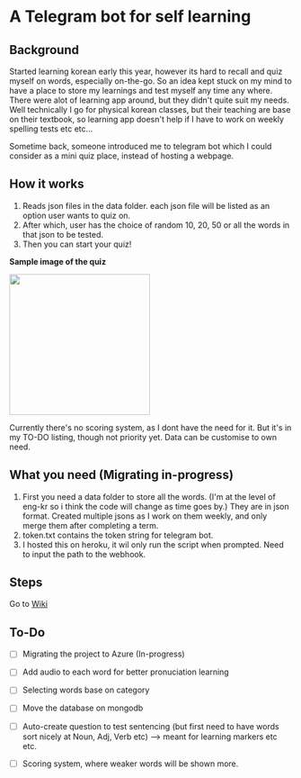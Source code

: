 # A Telegram bot for self learning

## Background
Started learning korean early this year, however its hard to recall and quiz myself on words, especially on-the-go. So an idea kept stuck on my mind to have a place to store my learnings and test myself any time any where. There were alot of learning app around, but they didn't quite suit my needs. Well technically I go for physical korean classes, but their teaching are base on their textbook, so learning app doesn't help if I have to work on weekly spelling tests etc etc... 


Sometime back, someone introduced me to telegram bot which I could consider as a mini quiz place, instead of hosting a webpage. 


## How it works
1. Reads json files in the data folder. each json file will be listed as an option user wants to quiz on.
2. After which, user has the choice of random 10, 20, 50 or all the words in that json to be tested.
3. Then you can start your quiz!

**Sample image of the quiz**

<img src="https://user-images.githubusercontent.com/26425194/121528378-fce2e780-ca2d-11eb-97a3-cadb8800db63.PNG" width="250">


Currently there's no scoring system, as I dont have the need for it. But it's in my TO-DO listing, though not priority yet.
Data can be customise to own need.

## What you need (Migrating in-progress)
1. First you need a data folder to store all the words. (I'm at the level of eng-kr so i think the code will change as time goes by.) They are in json format. Created multiple jsons as I work on them weekly, and only merge them after completing a term.
2. token.txt contains the token string for telegram bot.
3. I hosted this on heroku, it wil only run the script when prompted. Need to input the path to the webhook.

## Steps
Go to [Wiki](https://github.com/xting21/My-Kr-Learning-Bot/wiki)

## To-Do
- [ ] Migrating the project to Azure (In-progress)
- [ ] Add audio to each word for better pronuciation learning
- [ ] Selecting words base on category
- [ ] Move the database on mongodb
- [ ] Auto-create question to test sentencing (but first need to have words sort nicely at Noun, Adj, Verb etc) --> meant for learning markers etc etc.
- [ ] Scoring system, where weaker words will be shown more.

